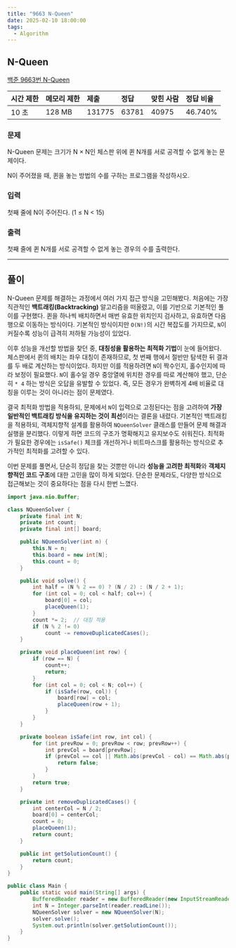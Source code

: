```yaml
---
title: "9663 N-Queen"
date: 2025-02-10 18:00:00
tags: 
  - Algorithm
---
```



## N-Queen

[백준 9663번 N-Queen](https://www.acmicpc.net/problem/9663)


| 시간 제한 | 메모리 제한 | 제출     | 정답    | 맞힌 사람 | 정답 비율   |
|:------|:-------|:-------|:------|:------|:--------|
| 10 초  | 128 MB | 131775 | 63781 | 40975 | 46.740% |

### 문제

N-Queen 문제는 크기가 N × N인 체스판 위에 퀸 N개를 서로 공격할 수 없게 놓는 문제이다.

N이 주어졌을 때, 퀸을 놓는 방법의 수를 구하는 프로그램을 작성하시오.

### 입력

첫째 줄에 N이 주어진다. (1 ≤ N < 15)

### 출력

첫째 줄에 퀸 N개를 서로 공격할 수 없게 놓는 경우의 수를 출력한다.

---

## 풀이

N-Queen 문제를 해결하는 과정에서 여러 가지 접근 방식을 고민해봤다. 처음에는 가장 직관적인 **백트래킹(Backtracking)** 알고리즘을 떠올렸고, 이를 기반으로 기본적인 풀이를 구현했다. 퀸을 하나씩 배치하면서 매번 유효한 위치인지 검사하고, 유효하면 다음 행으로 이동하는 방식이다. 기본적인 방식이지만 `O(N!)`의 시간 복잡도를 가지므로, `N`이 커질수록 성능이 급격히 저하될 가능성이 있었다.

이후 성능을 개선할 방법을 찾던 중, **대칭성을 활용하는 최적화 기법**이 눈에 들어왔다. 체스판에서 퀸의 배치는 좌우 대칭이 존재하므로, 첫 번째 행에서 절반만 탐색한 뒤 결과를 두 배로 계산하는 방식이었다. 하지만 이를 적용하려면 `N`이 짝수인지, 홀수인지에 따라 보정이 필요했다. `N`이 홀수일 경우 중앙열에 위치한 경우를 따로 계산해야 했고, 단순히 `* 4` 하는 방식은 오답을 유발할 수 있었다. 즉, 모든 경우가 완벽하게 4배 비율로 대칭을 이루는 것이 아니라는 점이 문제였다.

결국 최적화 방법을 적용하되, 문제에서 `N`이 입력으로 고정된다는 점을 고려하여 **가장 일반적인 백트래킹 방식을 유지하는 것이 최선**이라는 결론을 내렸다. 기본적인 백트래킹을 적용하되, 객체지향적 설계를 활용하여 `NQueenSolver` 클래스를 만들어 문제 해결과 실행을 분리했다. 이렇게 하면 코드의 구조가 명확해지고 유지보수도 쉬워진다. 최적화가 필요한 경우에는 `isSafe()` 체크를 개선하거나 비트마스크를 활용하는 방식으로 추가적인 최적화를 고려할 수 있다.

이번 문제를 풀면서, 단순히 정답을 찾는 것뿐만 아니라 **성능을 고려한 최적화**와 **객체지향적인 코드 구조**에 대한 고민을 많이 하게 되었다. 단순한 문제라도, 다양한 방식으로 접근해보는 것이 중요하다는 점을 다시 한번 느꼈다.

```java
import java.nio.Buffer;

class NQueenSolver {
    private final int N;
    private int count;
    private final int[] board;

    public NQueenSolver(int n) {
        this.N = n;
        this.board = new int[N];
        this.count = 0;
    }

    public void solve() {
        int half = (N % 2 == 0) ? (N / 2) : (N / 2 + 1);
        for (int col = 0; col < half; col++) {
            board[0] = col;
            placeQueen(1);
        }
        count *= 2;  // 대칭 적용
        if (N % 2 != 0)
            count -= removeDuplicatedCases();
    }

    private void placeQueen(int row) {
        if (row == N) {
            count++;
            return;
        }
        for (int col = 0; col < N; col++) {
            if (isSafe(row, col)) {
                board[row] = col;
                placeQueen(row + 1);
            }
        }
    }

    private boolean isSafe(int row, int col) {
        for (int prevRow = 0; prevRow < row; prevRow++) {
            int prevCol = board[prevRow];
            if (prevCol == col || Math.abs(prevCol - col) == Math.abs(prevRow - row)) {
                return false;
            }
        }
        return true;
    }

    private int removeDuplicatedCases() {
        int centerCol = N / 2;
        board[0] = centerCol;
        count = 0;
        placeQueen(1);
        return count;
    }

    public int getSolutionCount() {
        return count;
    }
}

public class Main {
    public static void main(String[] args) {
        BufferedReader reader = new BufferedReader(new InputStreamReader(System.in));
        int N = Integer.parseInt(reader.readLine());
        NQueenSolver solver = new NQueenSolver(N);
        solver.solve();
        System.out.println(solver.getSolutionCount());
    }
}

```